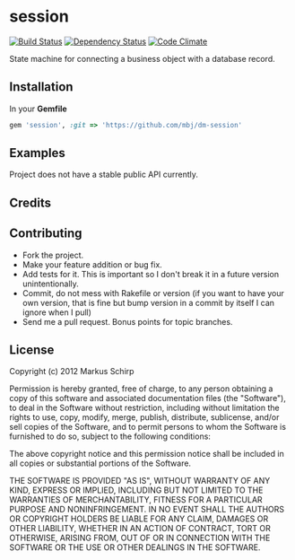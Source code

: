session
========

[![Build Status](https://secure.travis-ci.org/datamapper/dm-session.png?branch=master)](http://travis-ci.org/datamapper/dm-session)
[![Dependency Status](https://gemnasium.com/datamapper/dm-session.png)](https://gemnasium.com/datamapper/dm-session)
[![Code Climate](https://codeclimate.com/badge.png)](https://codeclimate.com/github/datamapper/dm-session)

State machine for connecting a business object with a database record.

Installation
------------

In your **Gemfile**

``` ruby
gem 'session', :git => 'https://github.com/mbj/dm-session'
```

Examples
--------

Project does not have a stable public API currently.

Credits
-------

Contributing
-------------

* Fork the project.
* Make your feature addition or bug fix.
* Add tests for it. This is important so I don't break it in a
  future version unintentionally.
* Commit, do not mess with Rakefile or version
  (if you want to have your own version, that is fine but bump version in a commit by itself I can ignore when I pull)
* Send me a pull request. Bonus points for topic branches.

License
-------

Copyright (c) 2012 Markus Schirp

Permission is hereby granted, free of charge, to any person obtaining
a copy of this software and associated documentation files (the
"Software"), to deal in the Software without restriction, including
without limitation the rights to use, copy, modify, merge, publish,
distribute, sublicense, and/or sell copies of the Software, and to
permit persons to whom the Software is furnished to do so, subject to
the following conditions:

The above copyright notice and this permission notice shall be
included in all copies or substantial portions of the Software.

THE SOFTWARE IS PROVIDED "AS IS", WITHOUT WARRANTY OF ANY KIND,
EXPRESS OR IMPLIED, INCLUDING BUT NOT LIMITED TO THE WARRANTIES OF
MERCHANTABILITY, FITNESS FOR A PARTICULAR PURPOSE AND
NONINFRINGEMENT. IN NO EVENT SHALL THE AUTHORS OR COPYRIGHT HOLDERS BE
LIABLE FOR ANY CLAIM, DAMAGES OR OTHER LIABILITY, WHETHER IN AN ACTION
OF CONTRACT, TORT OR OTHERWISE, ARISING FROM, OUT OF OR IN CONNECTION
WITH THE SOFTWARE OR THE USE OR OTHER DEALINGS IN THE SOFTWARE.
